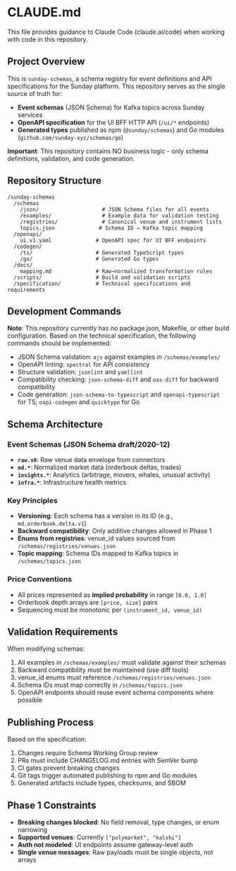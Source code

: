 # CLAUDE.md

This file provides guidance to Claude Code (claude.ai/code) when working with code in this repository.

## Project Overview

This is `sunday-schemas`, a schema registry for event definitions and API specifications for the Sunday platform. This repository serves as the single source of truth for:

- **Event schemas** (JSON Schema) for Kafka topics across Sunday services
- **OpenAPI specification** for the UI BFF HTTP API (`/ui/*` endpoints)
- **Generated types** published as npm (`@sunday/schemas`) and Go modules (`github.com/sunday-xyz/schemas/go`)

**Important**: This repository contains NO business logic - only schema definitions, validation, and code generation.

## Repository Structure

```
/sunday-schemas
  /schemas
    /json/                    # JSON Schema files for all events
    /examples/                # Example data for validation testing
    /registries/              # Canonical venue and instrument lists
    topics.json              # Schema ID → Kafka topic mapping
  /openapi/
    ui.v1.yaml              # OpenAPI spec for UI BFF endpoints
  /codegen/
    /ts/                    # Generated TypeScript types
    /go/                    # Generated Go types
  /docs/
    mapping.md              # Raw→normalized transformation rules
  /scripts/                 # Build and validation scripts
  /specification/           # Technical specifications and requirements
```

## Development Commands

**Note**: This repository currently has no package.json, Makefile, or other build configuration. Based on the technical specification, the following commands should be implemented:

- JSON Schema validation: `ajv` against examples in `/schemas/examples/`
- OpenAPI linting: `spectral` for API consistency
- Structure validation: `jsonlint` and `yamllint`
- Compatibility checking: `json-schema-diff` and `oas-diff` for backward compatibility
- Code generation: `json-schema-to-typescript` and `openapi-typescript` for TS; `oapi-codegen` and `quicktype` for Go

## Schema Architecture

### Event Schemas (JSON Schema draft/2020-12)
- **`raw.v0`**: Raw venue data envelope from connectors
- **`md.*`**: Normalized market data (orderbook deltas, trades)
- **`insights.*`**: Analytics (arbitrage, movers, whales, unusual activity)
- **`infra.*`**: Infrastructure health metrics

### Key Principles
- **Versioning**: Each schema has a version in its ID (e.g., `md.orderbook.delta.v1`)
- **Backward compatibility**: Only additive changes allowed in Phase 1
- **Enums from registries**: venue_id values sourced from `/schemas/registries/venues.json`
- **Topic mapping**: Schema IDs mapped to Kafka topics in `/schemas/topics.json`

### Price Conventions
- All prices represented as **implied probability** in range `[0.0, 1.0]`
- Orderbook depth arrays are `[price, size]` pairs
- Sequencing must be monotonic per `(instrument_id, venue_id)`

## Validation Requirements

When modifying schemas:
1. All examples in `/schemas/examples/` must validate against their schemas
2. Backward compatibility must be maintained (use diff tools)
3. venue_id enums must reference `/schemas/registries/venues.json`
4. Schema IDs must map correctly in `/schemas/topics.json`
5. OpenAPI endpoints should reuse event schema components where possible

## Publishing Process

Based on the specification:
1. Changes require Schema Working Group review
2. PRs must include CHANGELOG.md entries with SemVer bump
3. CI gates prevent breaking changes
4. Git tags trigger automated publishing to npm and Go modules
5. Generated artifacts include types, checksums, and SBOM

## Phase 1 Constraints

- **Breaking changes blocked**: No field removal, type changes, or enum narrowing
- **Supported venues**: Currently `["polymarket", "kalshi"]`
- **Auth not modeled**: UI endpoints assume gateway-level auth
- **Single venue messages**: Raw payloads must be single objects, not arrays